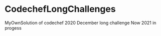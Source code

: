 # CodechefLongChallenges
MyOwnSolution of codechef 2020 December long challenge
Now 2021 in progess
